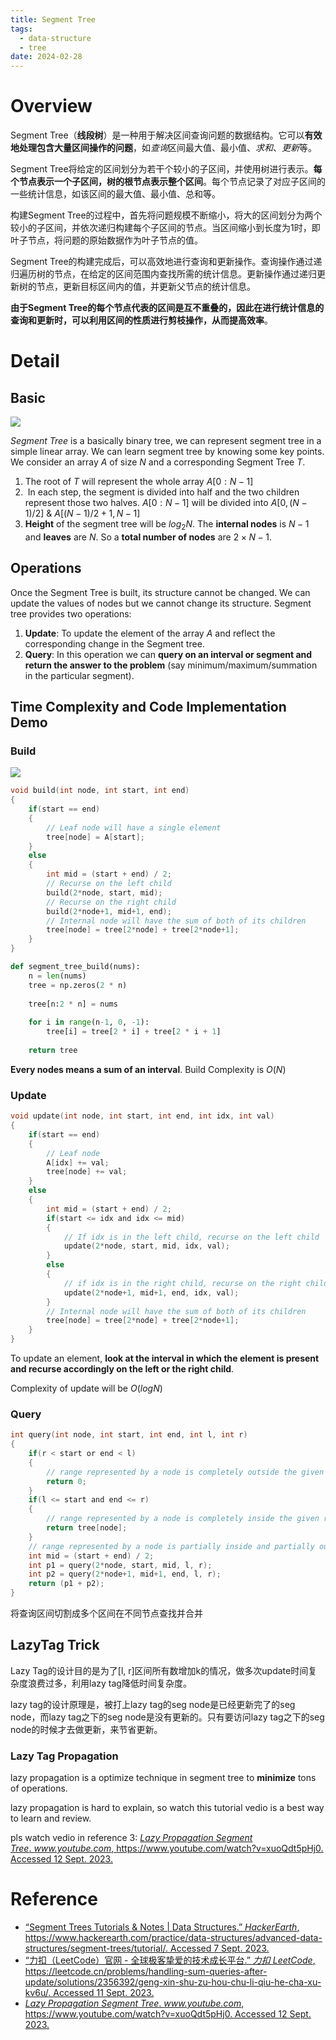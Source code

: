 ```yaml
---
title: Segment Tree
tags:
  - data-structure
  - tree
date: 2024-02-28
---
```

# Overview

Segment Tree（**线段树**）是一种用于解决区间查询问题的数据结构。它可以**有效地处理包含大量区间操作的问题**，如*查询*区间最大值、最小值、*求和*、*更新*等。

Segment Tree将给定的区间划分为若干个较小的子区间，并使用树进行表示。**每个节点表示一个子区间，树的根节点表示整个区间**。每个节点记录了对应子区间的一些统计信息，如该区间的最大值、最小值、总和等。

构建Segment Tree的过程中，首先将问题规模不断缩小，将大的区间划分为两个较小的子区间，并依次递归构建每个子区间的节点。当区间缩小到长度为1时，即叶子节点，将问题的原始数据作为叶子节点的值。

Segment Tree的构建完成后，可以高效地进行查询和更新操作。查询操作通过递归遍历树的节点，在给定的区间范围内查找所需的统计信息。更新操作通过递归更新树的节点，更新目标区间内的值，并更新父节点的统计信息。

**由于Segment Tree的每个节点代表的区间是互不重叠的，因此在进行统计信息的查询和更新时，可以利用区间的性质进行剪枝操作，从而提高效率**。

# Detail

## Basic 

![](computer_sci/data_structure_and_algorithm/tree/attachments/Pasted%20image%2020230907145346.png)

*Segment Tree* is a basically binary tree, we can represent segment tree in a simple linear array. We can learn segment tree by knowing some key points. We consider an array $A$ of size $N$ and a corresponding Segment Tree $T$.

1. The root of $T$ will represent the whole array $A[0:N-1]$
2.  In each step, the segment is divided into half and the two children represent those two halves. $A[0:N-1]$ will be divided into $A[0, (N-1)/2]$ & $A[(N-1)/2 + 1, N-1]$
3. **Height** of the segment tree will be $log_2{N}$. The **internal nodes** is $N-1$ and **leaves** are $N$. So a **total number of nodes** are $2 \times N - 1$.

## Operations

Once the Segment Tree is built, its structure cannot be changed. We can update the values of nodes but we cannot change its structure. Segment tree provides two operations:
1. **Update**: To update the element of the array $A$ and reflect the corresponding change in the Segment tree.
2. **Query**: In this operation we can **query on an interval or segment and return the answer to the problem** (say minimum/maximum/summation in the particular segment).

## Time Complexity and Code Implementation Demo

### Build

![](computer_sci/data_structure_and_algorithm/tree/attachments/Pasted%20image%2020230907170533.png)


```c
void build(int node, int start, int end)
{
    if(start == end)
    {
        // Leaf node will have a single element
        tree[node] = A[start];
    }
    else
    {
        int mid = (start + end) / 2;
        // Recurse on the left child
        build(2*node, start, mid);
        // Recurse on the right child
        build(2*node+1, mid+1, end);
        // Internal node will have the sum of both of its children
        tree[node] = tree[2*node] + tree[2*node+1];
    }
}
```


```python
def segment_tree_build(nums):
    n = len(nums)
    tree = np.zeros(2 * n)
    
    tree[n:2 * n] = nums
    
    for i in range(n-1, 0, -1):
        tree[i] = tree[2 * i] + tree[2 * i + 1]
        
    return tree
```


**Every nodes means a sum of an interval**. Build Complexity is $O(N)$

### Update

```c
void update(int node, int start, int end, int idx, int val)
{
    if(start == end)
    {
        // Leaf node
        A[idx] += val;
        tree[node] += val;
    }
    else
    {
        int mid = (start + end) / 2;
        if(start <= idx and idx <= mid)
        {
            // If idx is in the left child, recurse on the left child
            update(2*node, start, mid, idx, val);
        }
        else
        {
            // if idx is in the right child, recurse on the right child
            update(2*node+1, mid+1, end, idx, val);
        }
        // Internal node will have the sum of both of its children
        tree[node] = tree[2*node] + tree[2*node+1];
    }
}
```


To update an element, **look at the interval in which the element is present and recurse accordingly on the left or the right child**.

Complexity of update will be $O(logN)$


### Query

```c
int query(int node, int start, int end, int l, int r)
{
    if(r < start or end < l)
    {
        // range represented by a node is completely outside the given range
        return 0;
    }
    if(l <= start and end <= r)
    {
        // range represented by a node is completely inside the given range
        return tree[node];
    }
    // range represented by a node is partially inside and partially outside the given range
    int mid = (start + end) / 2;
    int p1 = query(2*node, start, mid, l, r);
    int p2 = query(2*node+1, mid+1, end, l, r);
    return (p1 + p2);
}
```

将查询区间切割成多个区间在不同节点查找并合并
## LazyTag Trick


Lazy Tag的设计目的是为了[l, r]区间所有数增加k的情况，做多次update时间复杂度浪费过多，利用lazy tag降低时间复杂度。

lazy tag的设计原理是，被打上lazy tag的seg node是已经更新完了的seg node，而lazy tag之下的seg node是没有更新的。只有要访问lazy tag之下的seg node的时候才去做更新，来节省更新。

### Lazy Tag Propagation

lazy propagation is a optimize technique in segment tree to **minimize** tons of operations.

lazy propagation is hard to explain, so watch this tutorial vedio is a best way to learn and review.

pls watch vedio in reference 3:  [_Lazy Propagation Segment Tree_. _www.youtube.com_, https://www.youtube.com/watch?v=xuoQdt5pHj0. Accessed 12 Sept. 2023.](https://www.youtube.com/watch?v=xuoQdt5pHj0)



# Reference

* [“Segment Trees Tutorials & Notes | Data Structures.” _HackerEarth_, https://www.hackerearth.com/practice/data-structures/advanced-data-structures/segment-trees/tutorial/. Accessed 7 Sept. 2023.](https://www.hackerearth.com/practice/data-structures/advanced-data-structures/segment-trees/tutorial/)
* [“力扣（LeetCode）官网 - 全球极客挚爱的技术成长平台.” _力扣 LeetCode_, https://leetcode.cn/problems/handling-sum-queries-after-update/solutions/2356392/geng-xin-shu-zu-hou-chu-li-qiu-he-cha-xu-kv6u/. Accessed 11 Sept. 2023.](https://leetcode.cn/problems/handling-sum-queries-after-update/solutions/2356392/geng-xin-shu-zu-hou-chu-li-qiu-he-cha-xu-kv6u/)
* [_Lazy Propagation Segment Tree_. _www.youtube.com_, https://www.youtube.com/watch?v=xuoQdt5pHj0. Accessed 12 Sept. 2023.](https://www.youtube.com/watch?v=xuoQdt5pHj0)